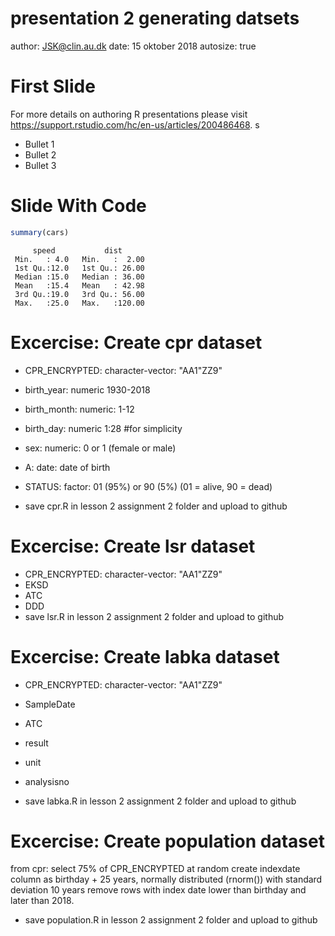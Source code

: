 presentation 2 generating datsets
========================================================
author: JSK@clin.au.dk
date: 15 oktober 2018
autosize: true

First Slide
========================================================

For more details on authoring R presentations please visit <https://support.rstudio.com/hc/en-us/articles/200486468>.
s
- Bullet 1
- Bullet 2
- Bullet 3

Slide With Code
========================================================


```r
summary(cars)
```

```
     speed           dist       
 Min.   : 4.0   Min.   :  2.00  
 1st Qu.:12.0   1st Qu.: 26.00  
 Median :15.0   Median : 36.00  
 Mean   :15.4   Mean   : 42.98  
 3rd Qu.:19.0   3rd Qu.: 56.00  
 Max.   :25.0   Max.   :120.00  
```

Excercise: Create cpr dataset 
========================================================

- CPR_ENCRYPTED: character-vector: "AA1"ZZ9"
- birth_year: numeric 1930-2018
- birth_month: numeric: 1-12
- birth_day: numeric 1:28 #for simplicity
- sex: numeric: 0 or 1 (female or male)
- A: date: date of birth
- STATUS: factor:  01 (95%) or 90 (5%) (01 = alive, 90 = dead)

- save cpr.R in lesson 2 assignment 2 folder and upload to github

Excercise: Create lsr dataset 
========================================================

- CPR_ENCRYPTED: character-vector: "AA1"ZZ9"
- EKSD
- ATC
- DDD
- save lsr.R in lesson 2 assignment 2 folder and upload to github

Excercise: Create labka dataset 
========================================================

- CPR_ENCRYPTED: character-vector: "AA1"ZZ9"
- SampleDate
- ATC
- result
- unit
- analysisno

- save labka.R in lesson 2 assignment 2 folder and upload to github

Excercise: Create population dataset 
========================================================

from cpr: select 75% of CPR_ENCRYPTED at random
create indexdate column as birthday + 25 years, normally distributed (rnorm()) with standard deviation 10 years
remove rows with index date lower than birthday and later than 2018. 
- save population.R in lesson 2 assignment 2 folder and upload to github
